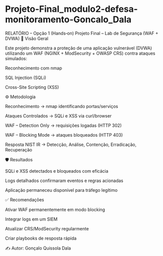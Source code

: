# Projeto-Final_modulo2-defesa-monitoramento-Goncalo_Dala
RELATÓRIO – Opção 1 (Hands‑on)
Projeto Final – Lab de Segurança (WAF + DVWA)
📘 Visão Geral

Este projeto demonstra a proteção de uma aplicação vulnerável (DVWA) utilizando um WAF (NGINX + ModSecurity + OWASP CRS) contra ataques simulados:

Reconhecimento com nmap

SQL Injection (SQLi)

Cross-Site Scripting (XSS)

⚙️ Metodologia

Reconhecimento → nmap identificando portas/serviços

Ataques Controlados → SQLi e XSS via curl/browser

WAF – Detection Only → requisições logadas (HTTP 302)

WAF – Blocking Mode → ataques bloqueados (HTTP 403)

Resposta NIST IR → Detecção, Análise, Contenção, Erradicação, Recuperação

🛡️ Resultados

SQLi e XSS detectados e bloqueados com eficácia

Logs detalhados confirmaram eventos e regras acionadas

Aplicação permaneceu disponível para tráfego legítimo

✅ Recomendações

Ativar WAF permanentemente em modo blocking

Integrar logs em um SIEM

Atualizar CRS/ModSecurity regularmente

Criar playbooks de resposta rápida



✍️ Autor: Gonçalo Quissola Dala
